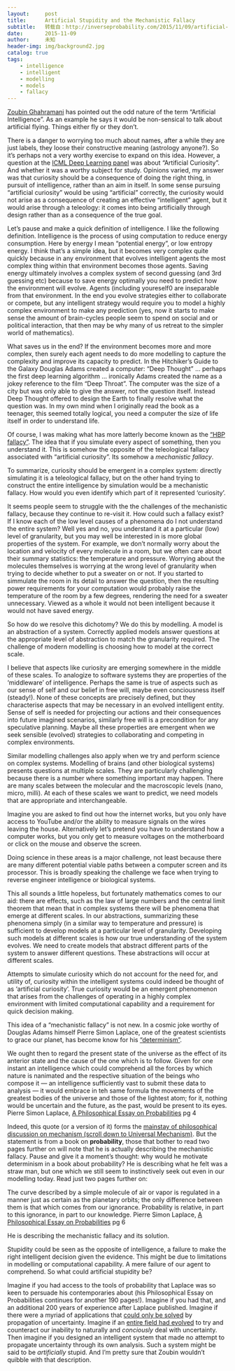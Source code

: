 ```yaml
---
layout:     post
title:      Artificial Stupidity and the Mechanistic Fallacy
subtitle:   转载自：http://inverseprobability.com/2015/11/09/artificial-stupidity
date:       2015-11-09
author:     未知
header-img: img/background2.jpg
catalog: true
tags:
    - intelligence
    - intelligent
    - modelling
    - models
    - fallacy
---
```


[Zoubin Ghahramani](http://mlg.eng.cam.ac.uk/zoubin) has pointed out the odd nature of the term “Artificial Intelligence”. As an example he says it would be non-sensical to talk about artificial flying. Things either fly or they don’t.

There is a danger to worrying too much about names, after a while they are just labels, they loose their constructive meaning (astrology anyone?). So it’s perhaps not a very worthy exercise to expand on this idea. However, a question at the [ICML Deep Learning panel](https://sites.google.com/site/deeplearning2015/panel-discussion) was about “Artificial Curiosity”. And whether it was a worthy subject for study. Opinions varied, my answer was that curiosity should be a consequence of doing the right thing, in pursuit of intelligence, rather than an aim in itself. In some sense pursuing “artificial curiosity” would be using “artificial” correctly, the curiosity would not arise as a consequence of creating an effective “intelligent” agent, but it would arise through a teleology: it comes into being artificially through design rather than as a consequence of the true goal.

Let’s pause and make a quick definition of intelligence. I like the following definition. Intelligence is the process of using computation to reduce energy consumption. Here by energy I mean “potential energy”, or low entropy energy. I think that’s a simple idea, but it becomes very complex quite quickly because in any environment that evolves intelligent agents the most complex thing within that environment becomes those agents. Saving energy ultimately involves a complex system of second guessing (and 3rd guessing etc) because to save energy optimally you need to predict how the environment will evolve. Agents (including youreself0 are inseparable from that environment. In the end you evolve strategies either to collaborate or compete, but any intelligent strategy would require you to model a highly complex environment to make any prediction (yes, now it starts to make sense the amount of brain-cycles people seem to spend on social and or political interaction, that then may be why many of us retreat to the simpler world of mathematics).

What saves us in the end? If the environment becomes more and more complex, then surely each agent needs to do more modelling to capture the complexity and improve its capacity to predict. In the Hitchiker’s Guide to the Galaxy Douglas Adams created a computer: “Deep Thought” … perhaps the first deep learning algorithm … ironically Adams created the name as a jokey reference to the film “Deep Throat”. The computer was the size of a city but was only able to give the answer, not the question itself. Instead Deep Thought offered to design the Earth to finally resolve what the question was. In my own mind when I originally read the book as a teenager, this seemed totally logical, you need a computer the size of life itself in order to understand life.

Of course, I was making what has more latterly become known as the [“HBP fallacy”](http://www.neurofuture.eu/). The idea that if you simulate every aspect of something, then you understand it. This is somehow the opposite of the teleological fallacy associated with “artificial curiosity”. Its somehow a *mechanistic fallacy*.

To summarize, curiosity should be emergent in a complex system: directly simulating it is a teleological fallacy, but on the other hand trying to construct the entire intelligence by simulation would be a mechanistic fallacy. How would you even identify which part of it represented ‘curiosity’.

It seems people seem to struggle with the the challenges of the mechanistic fallacy, because they continue to re-visit it. How could such a fallacy exist? If I know each of the low level causes of a phenomena do I not understand the entire system? Well yes and no, you understand it at a particular (low) level of granularity, but you may well be interested in is more global properties of the system. For example, we don’t normally worry about the location and velocity of every molecule in a room, but we often care about their summary statistics: the temperature and pressure. Worrying about the molecules themselves is worrying at the wrong level of granularity when trying to decide whether to put a sweater on or not. If you started to simmulate the room in its detail to answer the question, then the resulting power requirements for your computation would probably raise the temperature of the room by a few degrees, rendering the need for a sweater unnecessary. Viewed as a whole it would not been intelligent because it would not have saved energy.

So how do we resolve this dichotomy? We do this by modelling. A model is an abstraction of a system. Correctly applied models answer questions at the appropriate level of abstraction to match the granularity required. The challenge of modern modelling is choosing how to model at the correct scale.

I believe that aspects like curiosity are emerging somewhere in the middle of these scales. To analogize to software systems they are properties of the ‘middleware’ of intelligence. Perhaps the same is true of aspects such as our sense of self and our belief in free will, maybe even conciousness itself (steady!). None of these concepts are precisely defined, but they characterise aspects that may be necessary in an evolved intelligent entity. Sense of self is needed for projecting our actions and their consequences into future imagined scenarios, similarly free will is a precondition for any speculative planning. Maybe all these properties are emergent when we seek sensible (evolved) strategies to collaborating and competing in complex environments.

Similar modelling challenges also apply when we try and perform science on complex systems. Modelling of brains (and other biological systems) presents questions at multiple scales. They are particularly challenging because there is a number where something important may happen. There are many scales between the molecular and the macroscopic levels (nano, micro, milli). At each of these scales we want to predict, we need models that are appropriate and interchangeable.

Imagine you are asked to find out how the internet works, but you only have access to YouTube and/or the ability to measure signals on the wires leaving the house. Alternatively let’s pretend you have to understand how a computer works, but you only get to measure voltages on the motherboard or click on the mouse and observe the screen.

Doing science in these areas is a major challenge, not least because there are many different potential viable paths between a computer screen and its processor. This is broadly speaking the challenge we face when trying to reverse engineer intelligence or biological systems.

This all sounds a little hopeless, but fortunately mathematics comes to our aid: there are effects, such as the law of large numbers and the central limit theorem that mean that in complex systems there will be phenomena that emerge at different scales. In our abstractions, summarizing these phenomena simply (in a similar way to temperature and pressure) is sufficient to develop models at a particular level of granularity. Developing such models at different scales is how our true understanding of the system evolves. We need to create models that abstract different parts of the system to answer different questions. These abstractions will occur at different scales.

Attempts to simulate curiosity which do not account for the need for, and utility of, curiosity within the intelligent systems could indeed be thought of as ‘artificial curiosity’. True curiosity would be an emergent phenomenon that arises from the challenges of operating in a highly complex environment with limited computational capability and a requirement for quick decision making.

This idea of a “mechanistic fallacy” is not new. In a cosmic joke worthy of Douglas Adams himself Pierre Simon Laplace, one of the greatest scientists to grace our planet, has become know for his [“determinism”](https://en.wikipedia.org/wiki/Laplace%27s_demon).

> 
We ought then to regard the present state of the universe as the effect of its anterior state and the cause of the one which is to follow. Given for one instant an intelligence which could comprehend all the forces by which nature is nanimated and the respective situation of the beings who compose it — an intelligence sufficiently vast to submit these data to analysis — it would embrace in teh same formula the movements of the greatest bodies of the universe and those of the lightest atom; for it, nothing would be uncertain and the future, as the past, would be present to its eyes. 
Pierre Simon Laplace, [A Philosophical Essay on Probabilities](http://bayes.wustl.edu/Manual/laplace_A_philosophical_essay_on_probabilities.pdf) pg 4


Indeed, this quote (or a version of it) forms the [mainstay of philosophical discussion on mechanism (scroll down to Universal Mechanism)](https://en.wikipedia.org/wiki/Mechanism_(philosophy)). But the statement is from a book on **probability**, those that bother to read two pages further on will note that he is actually describing the mechanistic fallacy. Pause and give it a moment’s thought: why would he motivate determinism in a book about probability? He is describing what he felt was a straw man, but one which we still seem to instinctively seek out even in our modelling today. Read just two pages further on:

> 
The curve described by a simple molecule of air or vapor is regulated in a manner just as certain as the planetary orbits; the only difference between them is that which comes from our ignorance.
Probability is relative, in part to this ignorance, in part to our knowledge.
Pierre Simon Laplace, [A Philosophical Essay on Probabilities](http://bayes.wustl.edu/Manual/laplace_A_philosophical_essay_on_probabilities.pdf) pg 6


He is describing the mechanistic fallacy and its solution.

Stupidity could be seen as the opposite of intelligence, a failure to make the right intelligent decision given the evidence. This might be due to limitations in modelling or computational capability. A mere failure of our agent to comprehend. So what could artificial stupidity be?

Imagine if you had access to the tools of probability that Laplace was so keen to persuade his contemporaries about (his Philosophical Essay on Probabilities continues for another 190 pages!). Imagine if you had that, and an additional 200 years of experience after Laplace published. Imagine if there were a myriad of applications that [could only be solved](https://en.wikipedia.org/wiki/Simultaneous_localization_and_mapping) by propagation of uncertainty. Imagine if an [entire field had evolved](https://en.wikipedia.org/wiki/Statistics) to try and counteract our inability to naturally and *conciously* deal with uncertainty. Then imagine if you designed an intelligent system that made no attempt to propagate uncertainty through its own analysis. Such a system might be said to be *artificially* stupid. And I’m pretty sure that Zoubin wouldn’t quibble with that description.

